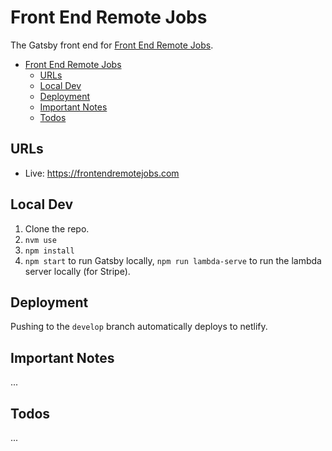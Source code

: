 # Front End Remote Jobs

The Gatsby front end for [Front End Remote Jobs](https://frontendremotejobs.com).

- [Front End Remote Jobs](#front-end-remote-jobs)
  - [URLs](#urls)
  - [Local Dev](#local-dev)
  - [Deployment](#deployment)
  - [Important Notes](#important-notes)
  - [Todos](#todos)

## URLs

- Live: https://frontendremotejobs.com

## Local Dev

 1. Clone the repo.
 1. `nvm use`
 1. `npm install`
 1. `npm start` to run Gatsby locally,  `npm run lambda-serve` to run the lambda server locally (for Stripe).

## Deployment

Pushing to the `develop` branch automatically deploys to netlify.

## Important Notes

...

## Todos

...
